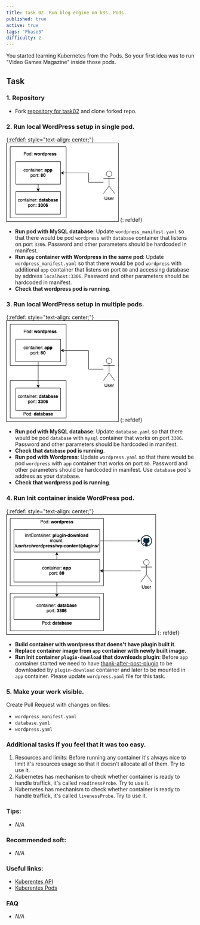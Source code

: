 ```yaml
---
title: Task 02. Run blog engine on k8s. Pods.
published: true
active: true
tags: "Phase3"
difficulty: 2
---
```


You started learning Kubernetes from the Pods. So your first idea was to run "Video Games Magazine" inside those pods.

<!--more-->

## Task

### 1. Repository

- Fork [repository for task02](https://github.com/learningdevops-makvaz-com/phase03_task02) and clone forked repo.

### 2. Run local WordPress setup in single pod.

{:refdef: style="text-align: center;"}
![Diagramm](assets/ph3_t2_p2.png)
{: refdef}

- **Run pod with MySQL database**: Update `wordpress_manifest.yaml` so that there would be pod `wordpress` with `database` container that listens on port `3306`. Password and other parameters should be hardcoded in manifest.
- **Run `app` container with Wordpress in the same pod**: Update `wordpress_manifest.yaml` so that there would be pod `wordpress` with additional `app` container that listens on port `80` and accessing database by address `localhost:3306`. Password and other parameters should be hardcoded in manifest.
- **Check that wordpress pod is running**.

### 3. Run local WordPress setup in multiple pods.

{:refdef: style="text-align: center;"}
![Diagramm](assets/ph3_t2_p3.png)
{: refdef}

- **Run pod with MySQL database**: Update `database.yaml` so that there would be pod `database` with `mysql` container that works on port `3306`. Password and other parameters should be hardcoded in manifest.
- **Check that `database` pod is running**.
- **Run pod with Wordpress**: Update `wordpress.yaml` so that there would be pod `wordpress` with `app` container that works on port `80`. Password and other parameters should be hardcoded in manifest. Use `database` pod's address as your database.
- **Check that wordpress pod is running**.

### 4. Run Init container inside WordPress pod.

{:refdef: style="text-align: center;"}
![Diagramm](assets/ph3_t2_p4.png)
{: refdef}

- **Build container with wordpress that doens't have plugin built it**.
- **Replace container image from `app` container with newly built image**.
- **Run Init container `plugin-download` that downloads plugin**: Before `app` container started we need to have [thank-after-post-plugin](https://github.com/korney4eg/thank-after-post-plugin) to be downloaded by `plugin-download` container and later to be mounted in `app` container. Please update `wordpress.yaml` file for this task.

### 5. Make your work visible.

Create Pull Request with changes on files:

- `wordpress_manifest.yaml`
- `database.yaml`
- `wordpress.yaml`

### Additional tasks if you feel that it was too easy.

1. Resources and limits: Before running any container it's always nice to limit it's resources usage so that it doesn't allocate all of them. Try to use it.
2. Kubernetes has mechanism to check whether container is ready to handle traffick, it's called `readinessProbe`. Try to use it.
3. Kubernetes has mechanism to check whether container is ready to handle traffick, it's called `livenessProbe`. Try to use it.

### Tips:

- _N/A_

### Recommended soft:

- _N/A_

### Useful links:

- [Kuberentes API](https://kubernetes.io/docs/reference/generated/kubernetes-api/v1.22/)
- [Kuberentes Pods](https://kubernetes.io/docs/concepts/workloads/pods/)

### FAQ

- _N/A_
